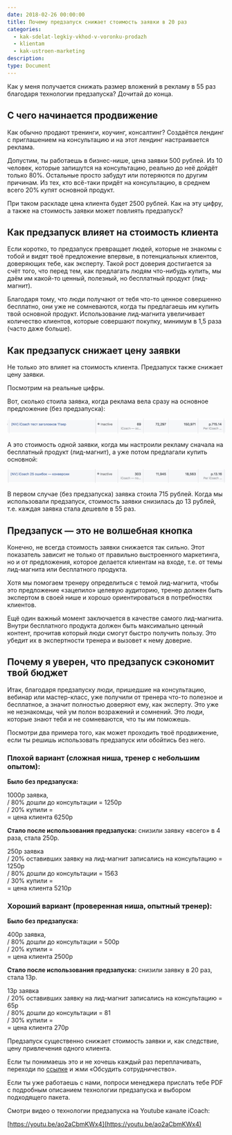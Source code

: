 ```yaml
---
date: 2018-02-26 00:00:00
title: Почему предзапуск снижает стоимость заявки в 20 раз
categories:
  - kak-sdelat-legkiy-vkhod-v-voronku-prodazh
  - klientam
  - kak-ustroen-marketing
description:
type: Document
---
```


Как у меня получается снижать размер вложений в рекламу в 55 раз благодаря технологии предзапуска? Дочитай до конца.

## С чего начинается продвижение

Как обычно продают тренинги, коучинг, консалтинг? Создаётся лендинг с приглашением на консультацию и на этот лендинг настраивается реклама.

Допустим, ты работаешь в бизнес-нише, цена заявки 500 рублей. Из 10 человек, которые запишутся на консультацию, реально до неё дойдёт только 80%. Остальные просто забудут или потеряются по другим причинам. Из тех, кто всё-таки придёт на консультацию, в среднем всего 20% купят основной продукт.

При таком раскладе цена клиента будет 2500 рублей. Как на эту цифру, а также на стоимость заявки может повлиять предзапуск?

## Как предзапуск влияет на стоимость клиента

Если коротко, то предзапуск превращает людей, которые не знакомы с тобой и видят твоё предложение впервые, в потенциальных клиентов, доверяющих тебе, как эксперту. Такой рост доверия достигается за счёт того, что перед тем, как предлагать людям что-нибудь купить, мы даём им какой-то ценный, полезный, но бесплатный продукт (лид-магнит).

Благодаря тому, что люди получают от тебя что-то ценное совершенно бесплатно, они уже не сомневаются, когда ты предлагаешь им купить твой основной продукт. Использование лид-магнита увеличивает количество клиентов, которые совершают покупку, минимум в 1,5 раза (часто даже больше).

## Как предзапуск снижает цену заявки

Не только это влияет на стоимость клиента. Предзапуск также снижает цену заявки.

Посмотрим на реальные цифры.

Вот, сколько стоила заявка, когда реклама вела сразу на основное предложение (без предзапуска):

![](/uploads/versions/2018-02-26-13-54-10---x----1618-112x---.jpg)

А это стоимость одной заявки, когда мы настроили рекламу сначала на бесплатный продукт (лид-магнит), а уже потом предлагали купить основной:

![](/uploads/versions/2018-02-26-13-54-15---x----1610-104x---.jpg)

В первом случае (без предзапуска) заявка стоила 715 рублей. Когда мы использовали предзапуск, стоимость заявки снизилась до 13 рублей, т.е. каждая заявка стала дешевле в 55 раз.

## Предзапуск ― это не волшебная кнопка

Конечно, не всегда стоимость заявки снижается так сильно. Этот показатель зависит не только от правильно выстроенного маркетинга, но и от предложения, которое делается клиентам на входе, т.е. от темы лид-магнита или бесплатного продукта.

Хотя мы помогаем тренеру определиться с темой лид-магнита, чтобы это предложение &laquo;зацепило&raquo; целевую аудиторию, тренер должен быть экспертом в своей нише и хорошо ориентироваться в потребностях клиентов.

Ещё один важный момент заключается в качестве самого лид-магнита. Внутри бесплатного продукта должен быть максимально ценный контент, прочитав который люди смогут быстро получить пользу. Это убедит их в экспертности тренера и вызовет к нему доверие.

## Почему я уверен, что предзапуск сэкономит твой бюджет

Итак, благодаря предзапуску люди, пришедшие на консультацию, вебинар или мастер-класс, уже получили от тренера что-то полезное и бесплатное, а значит полностью доверяют ему, как эксперту. Это уже не незнакомцы, чей ум полон возражений и сомнений. Это люди, которые знают тебя и не сомневаются, что ты им поможешь.

Посмотри два примера того, как может проходить твоё продвижение, если ты решишь использовать предзапуск или обойтись без него.

### Плохой вариант (сложная ниша, тренер с небольшим опытом):

**Было без предзапуска:**

1000р заявка,<br>/ 80% дошли до консультации = 1250р<br>/ 20% купили =&nbsp;<br>= цена клиента 6250р

**Стало после использования предзапуска:** снизили заявку &laquo;всего&raquo; в 4 раза, стала 250р.

250р заявка<br>/ 20% оставивших заявку на лид-магнит записались на консультацию = 1250р<br>/ 80% дошли до консультации = 1563<br>/ 30% купили =<br>= цена клиента 5210р

### Хороший вариант (проверенная ниша, опытный тренер):

**Было без предзапуска:**

400р заявка,<br>/ 80% дошли до консультации = 500р<br>/ 20% купили =&nbsp;<br>= цена клиента 2500р

**Стало после использования предзапуска:** снизили заявку в 20 раз, стала 13р.

13р заявка<br>/ 20% оставивших заявку на лид-магнит записались на консультацию = 65р<br>/ 80% дошли до консультации = 81<br>/ 30% купили =<br>= цена клиента 270р

Предзапуск существенно снижает стоимость заявки и, как следствие, цену привлечения одного клиента.

Если ты понимаешь это и не хочешь каждый раз переплачивать, переходи по&nbsp;[ссылке](https://goo.gl/fJdSE3) и жми &laquo;Обсудить сотрудничество&raquo;.

Если ты уже работаешь с нами, попроси менеджера прислать тебе PDF с подробным описанием технологии предзапуска и выбором подходящего пакета.

Смотри видео о технологии предзапуска на Youtube канале iCoach:

[https://youtu.be/ao2aCbmKWx4](https://youtu.be/ao2aCbmKWx4)